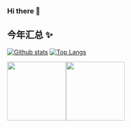 ### Hi there 👋

<!--
**yangzhi-1/yangzhi-1** is a ✨ _special_ ✨ repository because its `README.md` (this file) appears on your GitHub profile.

Here are some ideas to get you started:

- 🔭 I’m currently working on ...
- 🌱 I’m currently learning ...
- 👯 I’m looking to collaborate on ...
- 🤔 I’m looking for help with ...
- 💬 Ask me about ...
- 📫 How to reach me: ...
- 😄 Pronouns: ...
- ⚡ Fun fact: ...
-->
## 今年汇总 ✨
[![Github stats](https://github-readme-stats.vercel.app/api?username=yangzhi-1&show_icons=true&include_all_commits=true)](https://github.com/YourUsername/github-readme-stats)
[![Top Langs](https://github-readme-stats.vercel.app/api/top-langs/?username=yangzhi-1&layout=compact)](https://github.com/yangzhi-1/github-readme-stats)

<img align="" height="137px" src="https://github-readme-stats.vercel.app/api?username=yangzhi-1&hide_title=true&hide_border=true&show_icons=true&include_all_commits=true&line_height=21&bg_color=0,EC6C6C,FFD479,FFFC79,73FA79&theme=graywhite&locale=cn" /><img align="" height="137px" src="https://github-readme-stats.vercel.app/api/top-langs/?username=yangzhi-1&hide_title=true&hide_border=true&layout=compact&bg_color=0,73FA79,73FDFF,D783FF&theme=graywhite&locale=cn" />
